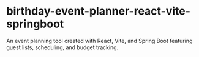 # birthday-event-planner-react-vite-springboot
An event planning tool created with React, Vite, and Spring Boot featuring guest lists, scheduling, and budget tracking.

